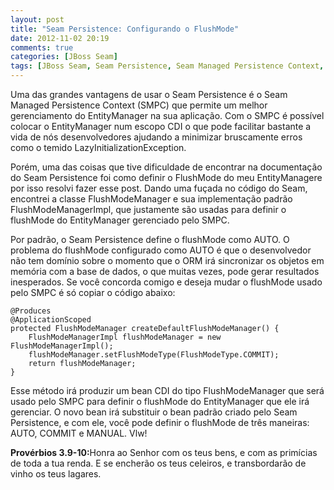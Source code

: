 ```yaml
---
layout: post
title: "Seam Persistence: Configurando o FlushMode"
date: 2012-11-02 20:19
comments: true
categories: [JBoss Seam]
tags: [JBoss Seam, Seam Persistence, Seam Managed Persistence Context, FlushMode, ORM, JPA, EntityManager] 
---
```


Uma das grandes vantagens de usar o Seam Persistence é o Seam Managed Persistence Context (SMPC) que permite um melhor gerenciamento do EntityManager na sua aplicação. Com o SMPC é possível colocar o EntityManager num escopo CDI o que pode facilitar bastante a vida de nós desenvolvedores ajudando a minimizar bruscamente erros como o temido LazyInitializationException.

Porém, uma das coisas que tive dificuldade de encontrar na documentação do Seam Persistence foi como definir o FlushMode do meu EntityManagere por isso resolvi fazer esse post. Dando uma fuçada no código do Seam, encontrei a classe FlushModeManager e sua implementação padrão FlushModeManagerImpl, que justamente são usadas para definir o flushMode do EntityManager gerenciado pelo SMPC.

<!-- more -->

Por padrão, o Seam Persistence define o flushMode como AUTO. O problema do flushMode configurado como AUTO é que o desenvolvedor não tem domínio sobre o momento que o ORM irá sincronizar os objetos em memória com a base de dados, o que muitas vezes, pode gerar resultados inesperados. Se você concorda comigo e deseja mudar o flushMode usado pelo SMPC é só copiar o código abaixo:

	@Produces
	@ApplicationScoped
	protected FlushModeManager createDefaultFlushModeManager() {
		FlushModeManagerImpl flushModeManager = new FlushModeManagerImpl();
		flushModeManager.setFlushModeType(FlushModeType.COMMIT);
		return flushModeManager;
	}

Esse método irá produzir um bean CDI do tipo FlushModeManager que será usado pelo SMPC para definir o flushMode do EntityManager que ele irá gerenciar. O novo bean irá substituir o bean padrão criado pelo Seam Persistence, e com ele, você pode definir o flushMode de três maneiras: AUTO, COMMIT e MANUAL. Vlw!

<strong>Provérbios 3.9-10:</strong>Honra ao Senhor com os teus bens, e com as primícias de toda a tua renda. E se encherão os teus celeiros, e transbordarão de vinho os teus lagares.

